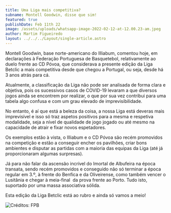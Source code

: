 ```yaml
---
title: Uma Liga mais competitiva?
subname: Montell Goodwin, disse que sim!
featured: true
publishDate: Feb 11th 22
image: /assets/uploads/whatsapp-image-2022-02-12-at-12.00.23-am.jpeg
author: Martim Figueiredo
layout: ../../../Layout/single-article.astro
---
```

<!--StartFragment-->

Montell Goodwin, base norte-americano do Illiabum, comentou hoje, em declarações à Federação Portuguesa de Basquetebol, relativamente ao duelo frente ao CD Póvoa, que considerava a presente edição da Liga Betclic a mais competitiva desde que chegou a Portugal, ou seja, desde há 3 anos atrás para cá.

Atualmente, a classificação da Liga não pode ser analisada de forma clara e objetiva, pois os sucessivos casos de COVID-19 levaram a que diversos jogos ainda se encontrem por realizar, o que por sua vez contribui para uma tabela algo confusa e com um grau elevado de imprevisibilidade.

No entanto, é aí que está a beleza da coisa, a nossa Liga está deveras mais imprevisível e isso só traz aspetos positivos para a mesma e respetiva modalidade, seja a nível de qualidade de jogo jogado ou até mesmo na capacidade de atrair e fixar novos espetadores. 

Os exemplos estão à vista, o Illiabum e o CD Póvoa são recém promovidos na competição e estão a conseguir encher os pavilhões, criar bons ambientes e disputar as partidas com a maioria das equipas da Liga (até já proporcionaram algumas surpresas).

Já para não falar da ascensão incrível do Imortal de Albufeira na época transata, sendo recém promovidos e conseguido não só terminar a época regular em 3.º, à frente do Benfica e da Oliveirense, como também vencer o Lusitânia e chegar à meia-final  da prova frente ao Porto. Tudo isto, suportado por uma massa associativa sólida.

Esta edição da Liga Betclic está ao rubro e ainda só vamos a meio! 

![](/assets/uploads/whatsapp-image-2022-02-12-at-12.00.23-am.jpeg "Créditos: FPB")

<!--EndFragment-->